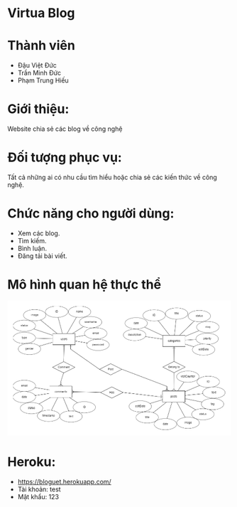 # Virtua Blog

# Thành viên
- Đậu Việt Đức
- Trần Minh Đức
- Phạm Trung Hiếu

# Giới thiệu: 
Website chia sẻ các blog về công nghệ

# Đối tượng phục vụ:
Tất cả những ai có nhu cầu tìm hiểu hoặc chia sẻ các kiến thức về công nghệ.

# Chức năng cho người dùng:
* Xem các blog.
* Tìm kiếm.
* Bình luận.
* Đăng tải bài viết.

# Mô hình quan hệ thực thể
![Mô hình quan hệ thực thể](ERD.png)

# Heroku: 
* https://bloguet.herokuapp.com/
* Tài khoản: test
* Mật khẩu: 123

